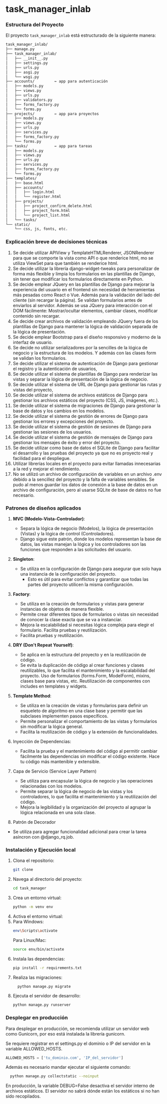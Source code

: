 # task_manager_inlab

### Estructura del Proyecto
El proyecto `task_manager_inlab` está estructurado de la siguiente manera:

```bash
task_manager_inlab/
├── manage.py
├── task_manager_inlab/
│   ├── __init__.py
│   ├── settings.py
│   ├── urls.py
│   ├── asgi.py
│   └── wsgi.py
├── accounts/         ← app para autenticación
│   ├── models.py
│   ├── views.py
│   ├── urls.py
│   ├── validators.py
│   ├── forms_factory.py
│   └── forms.py
├── projects/         ← app para proyectos
│   ├── models.py
│   ├── views.py
│   ├── urls.py
│   ├── services.py
│   ├── forms_factory.py
│   └── forms.py
├── tasks/            ← app para tareas
│   ├── models.py
│   ├── views.py
│   ├── urls.py
│   ├── services.py
│   ├── forms_factory.py
│   └── forms.py
├── templates/
│   ├── base.html
│   ├── accounts/
│   │   ├── login.html
│   │   └── register.html
│   ├── projects/
│   │   ├── project_confirm_delete.html
│   │   ├── project_form.html
│   │   └── project_list.html
│   └── tasks/
└── static/
    └── css, js, fonts, etc.
```

### Explicación breve de decisiones técnicas

1. Se decide utilizar APIView y TemplateHTMLRenderer, JSONRenderer para que se comporte la vista como API o que renderice html, mo se utiliza
ViewSet para que también se renderice html.
2. Se decide utilizar la librería django-widget-tweaks para personalizar de forma más flexible y limpia los formularios 
en las plantillas de Django, sin tener que modificar los formularios directamente en Python.
3. Se decide emplear JQuery en las plantillas de Django para mejorar la experiencia del usuario en el frontend 
sin necesidad de herramientas más pesadas como React o Vue. Además para la validación del lado del cliente (sin recargar la página).
Se validan formularios antes de enviarlos al servidor. Además se usa JQuery para interacción con el DOM
fácilmente:  Mostrar/ocultar elementos, cambiar clases, modificar contenido sin recargar.
4. Se decide crear archivos de validación empleando JQuery fuera de los plantillas de Django para mantener la lógica de validación 
separada de la lógica de presentación.
5. Se decide emplear Bootstrap para el diseño responsivo y moderno de la interfaz de usuario.
6. Se decide no utilizar serializadores por la sencilles de la lógica de negocio y la estructura de los modelos. 
Y además con las clases form se validan los formularios.
7. Se decide utilizar el sistema de autenticación de Django para gestionar el registro y la autenticación de usuarios,
8. Se decide utilizar el sistema de plantillas de Django para renderizar las vistas y separar la lógica de presentación de la lógica de negocio.
9. Se decide utilizar el sistema de URL de Django para gestionar las rutas y vistas del proyecto,
10. Se decide utilizar el sistema de archivos estáticos de Django para gestionar los archivos estáticos del proyecto (CSS, JS, imágenes, etc.).
11. Se decide utilizar el sistema de migraciones de Django para gestionar la base de datos y los cambios en los modelos.
12. Se decide utilizar el sistema de gestión de errores de Django para gestionar los errores y excepciones del proyecto.
13. Se decide utilizar el sistema de gestión de sesiones de Django para gestionar las sesiones de los usuarios.
14. Se decide utilizar el sistema de gestión de mensajes de Django para gestionar los mensajes de éxito y error del proyecto.
15. Se decide utilizar como base de datos el SQLite de Django para facilitar el desarrollo y las pruebas del proyecto ya que no es proyecto real y facilidad para el despliegue.
16. Utilizar librerías locales en el proyecto para evitar llamadas innecesarias a la red y mejorar el rendimiento.
17. No se utilizó un archivo de configuración de variables en un archivo .env debido a la sencillez del proyecto y 
la falta de variables sensibles. Se pudo al menos guardar los datos de conexión a la base de datos en un archivo de configuración,
pero al usarse SQLite de base de datos no fue necesario.

### Patrones de diseños aplicados

1. **MVC (Modelo-Vista-Controlador)**: 
   - Separa la lógica de negocio (Modelos), la lógica de presentación (Vistas) y la lógica de control (Controladores).
   - Django sigue este patrón, donde los modelos representan la base de datos, las vistas manejan la lógica y los controladores son las funciones que responden a las solicitudes del usuario.

2. **Singleton**:
   - Se utiliza en la configuración de Django para asegurar que solo haya una instancia de la configuración del proyecto.
     - Esto es útil para evitar conflictos y garantizar que todas las partes del proyecto utilicen la misma configuración.
     
3. **Factory**: 
   - Se utiliza en la creación de formularios y vistas para generar instancias de objetos de manera flexible.
   - Permite crear diferentes tipos de formularios o vistas sin necesidad de conocer la clase exacta que se va a instanciar. 
   - Mejora la escalabilidad si necesitas lógica compleja para elegir el formulario. Facilita pruebas y reutilización.
   - Facilita pruebas y reutilización.
   
4. **DRY (Don't Repeat Yourself)**:
   - Se aplica en la estructura del proyecto y en la reutilización de código.
   - Se evita la duplicación de código al crear funciones y clases reutilizables, lo que facilita el mantenimiento y la escalabilidad del proyecto. 
   Uso de formularios (forms.Form, ModelForm), mixins, clases base para vistas, etc. Reutilización de componentes con includes en templates y widgets.

5. **Template Method**:
   - Se utiliza en la creación de vistas y formularios para definir un esqueleto de algoritmo en una clase base y permitir que las subclases implementen pasos específicos.
   - Permite personalizar el comportamiento de las vistas y formularios sin modificar la lógica general.
   - Facilita la reutilización de código y la extensión de funcionalidades.
   
6. Inyección de Dependencias:
   - Facilita la prueba y el mantenimiento del código al permitir cambiar fácilmente las dependencias sin modificar el código existente. Hace tu código más mantenible y extensible.

7. Capa de Servicio (Service Layer Pattern)
   - Se utiliza para encapsular la lógica de negocio y las operaciones relacionadas con los modelos.
   - Permite separar la lógica de negocio de las vistas y los controladores, lo que facilita el mantenimiento y la reutilización del código.
   - Mejora la legibilidad y la organización del proyecto al agrupar la lógica relacionada en una sola clase.

8. Patrón de Decorador
  - Se utiliza para agregar funcionalidad adicional para crear la tarea asíncron con @django_rq.job.

### Instalación y Ejecución local
1. Clona el repositorio:
   ```bash
   git clone
    ```
2. Navega al directorio del proyecto:
    ```bash
    cd task_manager
    ```
3. Crea un entorno virtual:
    ```bash
    python -m venv env
    ```
4. Activa el entorno virtual:
5. Para Windows:
    ```bash
    env\Scripts\activate
    ```
   Para Linux/Mac:
    ```bash
    source env/bin/activate
    ```
6. Instala las dependencias:
    ```bash
    pip install -r requirements.txt
    ```
7. Realiza las migraciones:
    ```bash
      python manage.py migrate
      ```
8. Ejecuta el servidor de desarrollo:
    ```bash
    python manage.py runserver
    ```
### Desplegar en producción

Para desplegar en producción, se recomienda utilizar un servidor web como Gunicorn, por eso está instalada la librería gunicorn.

Se requiere registrar en el settings.py el dominio o IP del servidor en la variable ALLOWED_HOSTS.

```python   
ALLOWED_HOSTS = ['tu_dominio.com', 'IP_del_servidor']
```
Además es necesario mandar ejecutar el siguiente comando:
```bash
  python manage.py collectstatic --noinput
```
En producción, la variable DEBUG=False desactiva el servidor interno de archivos estáticos.
El servidor no sabrá dónde están los estáticos si no han sido recopilados.
